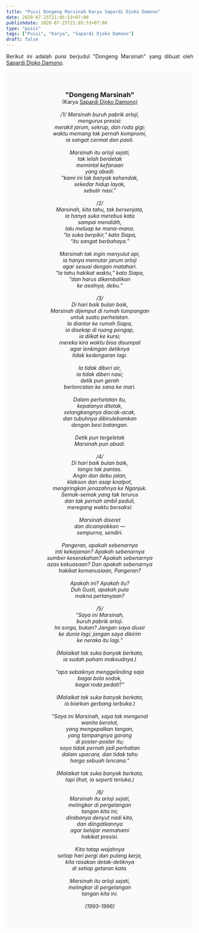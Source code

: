 ```yaml
---
title: "Puisi Dongeng Marsinah Karya Sapardi Djoko Damono"
date: 2020-07-25T21:05:53+07:00
publishdate: 2020-07-25T21:05:53+07:00
type: "puisi"
tags: ["Puisi", "Karya", "Sapardi Djoko Damono"]
draft: false
---
```


<div dir="ltr" style="text-align: left;" trbidi="on"><div style="text-align: justify;">Berikut ini adalah puisi berjudul "Dongeng Marsinah" yang dibuat oleh <a href="http://ensiklopedia.kemdikbud.go.id/sastra/artikel/Sapardi_Djoko_Damono" target="_blank">Sapardi Djoko Damono</a>. </div><br /><div style="background: #FAFAFA; font-size: 14px; height: auto; margin: 0 auto; padding: 50px; text-align: center; width: auto;"><span style="font-size: 18px;"><b>"Dongeng Marsinah"</b></span><br />(Karya <a href="https://www.sekata.web.id/tags/sapardi-djoko-damono" target="_blank">Sapardi Djoko Damono)</a> <br /><br /><i>/1/
Marsinah buruh pabrik arloji,<br />
mengurus presisi:<br />
merakit jarum, sekrup, dan roda gigi;<br />
waktu memang tak pernah kompromi,<br />
ia sangat cermat dan pasti.<br />
<br />
Marsinah itu arloji sejati,<br />
tak lelah berdetak<br />
memintal kefanaan<br />
yang abadi:<br />
“kami ini tak banyak kehendak,<br />
sekedar hidup layak,<br />
sebutir nasi.”<br />
<br />
/2/<br />
Marsinah, kita tahu, tak bersenjata,<br />
ia hanya suka merebus kata<br />
sampai mendidih,<br />
lalu meluap ke mana-mana.<br />
“Ia suka berpikir,” kata Siapa,<br />
“itu sangat berbahaya.”<br />
<br />
Marsinah tak ingin menyulut api,<br />
ia hanya memutar jarum arloji<br />
agar sesuai dengan matahari.<br />
“Ia tahu hakikat waktu,” kata Siapa,<br />
“dan harus dikembalikan<br />
ke asalnya, debu.”<br />
<br />
/3/<br />
Di hari baik bulan baik,<br />
Marsinah dijemput di rumah tumpangan<br />
untuk suatu perhelatan.<br />
Ia diantar ke rumah Siapa,<br />
ia disekap di ruang pengap,<br />
ia diikat ke kursi;<br />
mereka kira waktu bisa disumpal<br />
agar lenkingan detiknya<br />
tidak kedengaran lagi.<br />
<br />
Ia tidak diberi air,<br />
ia tidak diberi nasi;<br />
detik pun gerah<br />
berloncatan ke sana ke mari.<br />
<br />
Dalam perhelatan itu,<br />
kepalanya ditetak,<br />
selangkangnya diacak-acak,<br />
dan tubuhnya dibirulebamkan<br />
dengan besi batangan.<br />
<br />
Detik pun tergeletak<br />
Marsinah pun abadi.<br />
<br />
/4/<br />
Di hari baik bulan baik,<br />
tangis tak pantas.<br />
Angin dan debu jalan,<br />
klakson dan asap knalpot,<br />
mengiringkan jenazahnya ke Nganjuk.<br />
Semak-semak yang tak terurus<br />
dan tak pernah ambil peduli,<br />
meregang waktu bersaksi:<br />
<br />
Marsinah diseret<br />
dan dicampakkan —<br />
sempurna, sendiri.<br />
<br />
Pangeran, apakah sebenarnya<br />
inti kekejaman? Apakah sebenarnya<br />
sumber keserakahan? Apakah sebenarnya<br />
azas kekuasaan? Dan apakah sebenarnya<br />
hakikat kemanusiaan, Pangeran?<br />
<br />
Apakah ini? Apakah itu?<br />
Duh Gusti, apakah pula<br />
makna pertanyaan?<br />
<br />
/5/<br />
“Saya ini Marsinah,<br />
buruh pabrik arloji.<br />
Ini sorga, bukan? Jangan saya diusir<br />
ke dunia lagi; jangan saya dikirim<br />
ke neraka itu lagi.”<br />
<br />
(Malaikat tak suka banyak berkata,<br />
ia sudah paham maksudnya.)<br />
<br />
“apa sebaiknya menggelinding saja<br />
bagai bola sodok,<br />
bagai roda pedati?”<br />
<br />
(Malaikat tak suka banyak berkata,<br />
ia biarkan gerbang terbuka.)<br />
<br />
“Saya ini Marsinah, saya tak mengenal<br />
wanita berotot,<br />
yang mengepalkan tangan,<br />
yang tampangnya garang<br />
di poster-poster itu;<br />
saya tidak pernah jadi perhatian<br />
dalam upacara, dan tidak tahu<br />
harga sebuah lencana.”<br />
<br />
(Malaikat tak suka banyak berkata,<br />
tapi lihat, ia seperti terluka.)<br />
<br />
/6/<br />
Marsinah itu arloji sejati,<br />
melingkar di pergelangan<br />
tangan kita ini;<br />
dirabanya denyut nadi kita,<br />
dan diingatkannya<br />
agar belajar memahami<br />
hakikat presisi.<br />
<br />
Kita tatap wajahnya<br />
setiap hari pergi dan pulang kerja,<br />
kita rasakan detak-detiknya<br />
di setiap getaran kata.<br />
<br />
Marsinah itu arloji sejati,<br />
melingkar di pergelangan<br />
tangan kita ini.<br />
<br />
(1993-1996)</i></div></div>
